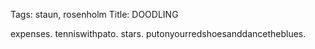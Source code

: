 Tags: staun, rosenholm
Title: DOODLING
  
expenses. tenniswithpato. stars. putonyourredshoesanddancetheblues.